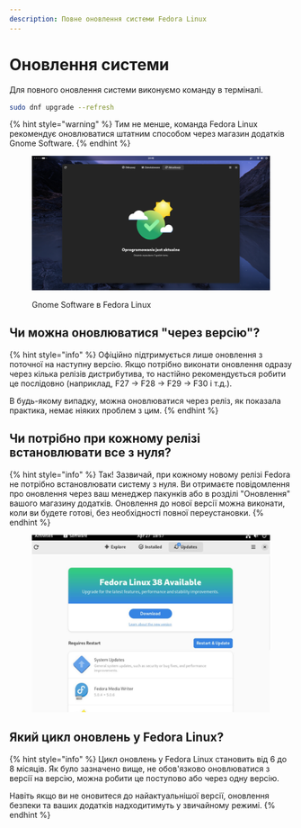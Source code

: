 ```yaml
---
description: Повне оновлення системи Fedora Linux
---
```


# Оновлення системи

Для повного оновлення системи виконуємо команду в терміналі.

```bash
sudo dnf upgrade --refresh
```

{% hint style="warning" %}
Тим не менше, команда Fedora Linux рекомендує оновлюватися штатним способом через магазин додатків Gnome Software.
{% endhint %}

<figure><img src="../../.gitbook/assets/image (1) (1) (1) (1) (1).png" alt=""><figcaption><p>Gnome Software в Fedora Linux</p></figcaption></figure>

## **Чи можна оновлюватися "через версію"?**

{% hint style="info" %}
Офіційно підтримується лише оновлення з поточної на наступну версію. Якщо потрібно виконати оновлення одразу через кілька релізів дистрибутива, то настійно рекомендується робити це послідовно (наприклад, F27 -> F28 -> F29 -> F30 і т.д.).

В будь-якому випадку, можна оновлюватися через реліз, як показала практика, немає ніяких проблем з цим.
{% endhint %}

## **Чи потрібно при кожному релізі встановлювати все з нуля?**

{% hint style="info" %}
Так! Зазвичай, при кожному новому релізі Fedora не потрібно встановлювати систему з нуля. Ви отримаєте повідомлення про оновлення через ваш менеджер пакунків або в розділі "Оновлення" вашого магазину додатків. Оновлення до нової версії можна виконати, коли ви будете готові, без необхідності повної переустановки.
{% endhint %}

<figure><img src="../../.gitbook/assets/image (2) (1) (1).png" alt=""><figcaption></figcaption></figure>

## **Який цикл оновлень у Fedora Linux?**

{% hint style="info" %}
Цикл оновлень у Fedora Linux становить від 6 до 8 місяців. Як було зазначено вище, не обов'язково оновлюватися з версії на версію, можна робити це поступово або через одну версію.

Навіть якщо ви не оновитеся до найактуальнішої версії, оновлення безпеки та ваших додатків надходитимуть у звичайному режимі.
{% endhint %}
